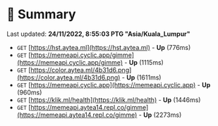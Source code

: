# 📖 Summary
Last updated: **24/11/2022, 8:55:03 PTG "Asia/Kuala_Lumpur"**

- `GET` [https://hst.aytea.ml](https://hst.aytea.ml) - **Up** (776ms)
- `GET` [https://memeapi.cyclic.app/gimme](https://memeapi.cyclic.app/gimme) - **Up** (1115ms)
- `GET` [https://color.aytea.ml/4b31d6.png](https://color.aytea.ml/4b31d6.png) - **Up** (1611ms)
- `GET` [https://memeapi.cyclic.app](https://memeapi.cyclic.app) - **Up** (960ms)
- `GET` [https://klik.ml/health](https://klik.ml/health) - **Up** (1446ms)
- `GET` [https://memeapi.aytea14.repl.co/gimme](https://memeapi.aytea14.repl.co/gimme) - **Up** (2273ms)
